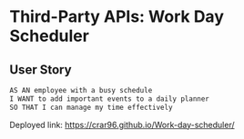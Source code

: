 # Third-Party APIs: Work Day Scheduler

## User Story

```md
AS AN employee with a busy schedule
I WANT to add important events to a daily planner
SO THAT I can manage my time effectively
```
Deployed link: https://crar96.github.io/Work-day-scheduler/

